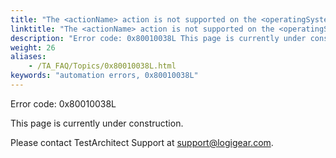 ```yaml
--- 
title: "The <actionName> action is not supported on the <operatingSystemName> platform. Please use another applicable action."
linktitle: "The <actionName> action is not supported on the <operatingSystemName> platform. Please use another applicable action."
description: "Error code: 0x80010038L This page is currently under construction. Please contact TestArchitect Support at support@logigear.com ."
weight: 26
aliases: 
    - /TA_FAQ/Topics/0x80010038L.html
keywords: "automation errors, 0x80010038L"
---
```


Error code: 0x80010038L

This page is currently under construction.

Please contact TestArchitect Support at [support@logigear.com](mailto:support@logigear.com).




